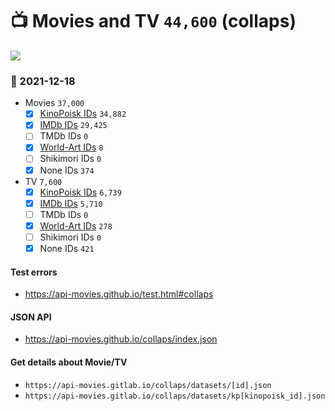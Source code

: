 # :tv: Movies and TV `44,600` (collaps)

<a href="https://API-Movies.github.io"><img src="https://API-Movies.github.io/banner.png?cache"></a>

### :date: 2021-12-18
- Movies `37,000`
  - [x] <a href="https://API-Movies.github.io/collaps/movie_kinopoisk_ids.json">KinoPoisk IDs</a> `34,882`
  - [x] <a href="https://API-Movies.github.io/collaps/movie_imdb_ids.json">IMDb IDs</a> `29,425`
  - [ ] TMDb IDs `0`
  - [x] <a href="https://API-Movies.github.io/collaps/movie_world_art_ids.json">World-Art IDs</a> `8`
  - [ ] Shikimori IDs `0`
  - [x] None IDs `374`
- TV `7,600`
  - [x] <a href="https://API-Movies.github.io/collaps/tv_kinopoisk_ids.json">KinoPoisk IDs</a> `6,739`
  - [x] <a href="https://API-Movies.github.io/collaps/tv_imdb_ids.json">IMDb IDs</a> `5,710`
  - [ ] TMDb IDs `0`
  - [x] <a href="https://API-Movies.github.io/collaps/tv_world_art_ids.json">World-Art IDs</a> `278`
  - [ ] Shikimori IDs `0`
  - [x] None IDs `421`
#### Test errors
- <a href='https://api-movies.github.io/test.html#collaps'>https://api-movies.github.io/test.html#collaps</a>
#### JSON API
- <a href='https://api-movies.github.io/collaps/index.json'>https://api-movies.github.io/collaps/index.json</a>
#### Get details about Movie/TV
- `https://api-movies.gitlab.io/collaps/datasets/[id].json`
- `https://api-movies.gitlab.io/collaps/datasets/kp[kinopoisk_id].json`
